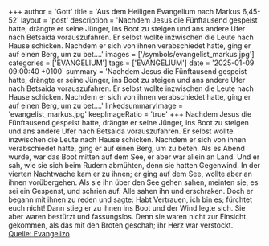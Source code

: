 +++
author = 'Gott'
title = 'Aus dem Heiligen Evangelium nach Markus 6,45-52'
layout = 'post'
description = 'Nachdem Jesus die Fünftausend gespeist hatte, drängte er seine Jünger, ins Boot zu steigen und ans andere Ufer nach Betsaida vorauszufahren. Er selbst wollte inzwischen die Leute nach Hause schicken. Nachdem er sich von ihnen verabschiedet hatte, ging er auf einen Berg, um zu bet....'
images = ['/symbols/evangelist_markus.jpg']
categories = ['EVANGELIUM']
tags = ['EVANGELIUM']
date = '2025-01-09 09:00:40 +0100'
summary = 'Nachdem Jesus die Fünftausend gespeist hatte, drängte er seine Jünger, ins Boot zu steigen und ans andere Ufer nach Betsaida vorauszufahren. Er selbst wollte inzwischen die Leute nach Hause schicken. Nachdem er sich von ihnen verabschiedet hatte, ging er auf einen Berg, um zu bet....'
linkedsummaryImage = 'evangelist_markus.jpg'
keepImageRatio = 'true'
+++
Nachdem Jesus die Fünftausend gespeist hatte, drängte er seine Jünger, ins Boot zu steigen und ans andere Ufer nach Betsaida vorauszufahren. Er selbst wollte inzwischen die Leute nach Hause schicken.
Nachdem er sich von ihnen verabschiedet hatte, ging er auf einen Berg, um zu beten.<!--more-->
Als es Abend wurde, war das Boot mitten auf dem See, er aber war allein an Land.
Und er sah, wie sie sich beim Rudern abmühten, denn sie hatten Gegenwind. In der vierten Nachtwache kam er zu ihnen; er ging auf dem See, wollte aber an ihnen vorübergehen.
Als sie ihn über den See gehen sahen, meinten sie, es sei ein Gespenst, und schrien auf.
Alle sahen ihn und erschraken. Doch er begann mit ihnen zu reden und sagte: Habt Vertrauen, ich bin es; fürchtet euch nicht!
Dann stieg er zu ihnen ins Boot und der Wind legte sich. Sie aber waren bestürzt und fassungslos.
Denn sie waren nicht zur Einsicht gekommen, als das mit den Broten geschah; ihr Herz war verstockt.<br> [Quelle: Evangelizo](https://evangeliumtagfuertag.org/DE/gospel)